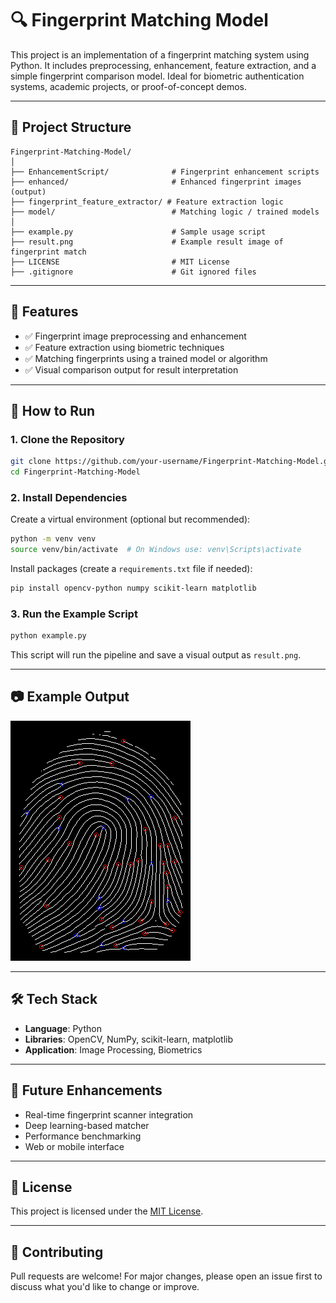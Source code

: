 
# 🔍 Fingerprint Matching Model

This project is an implementation of a fingerprint matching system using Python. It includes preprocessing, enhancement, feature extraction, and a simple fingerprint comparison model. Ideal for biometric authentication systems, academic projects, or proof-of-concept demos.

---

## 📁 Project Structure

```
Fingerprint-Matching-Model/
│
├── EnhancementScript/              # Fingerprint enhancement scripts
├── enhanced/                       # Enhanced fingerprint images (output)
├── fingerprint_feature_extractor/ # Feature extraction logic
├── model/                          # Matching logic / trained models
│
├── example.py                      # Sample usage script
├── result.png                      # Example result image of fingerprint match
├── LICENSE                         # MIT License
├── .gitignore                      # Git ignored files
```

---

## 🚀 Features

- ✅ Fingerprint image preprocessing and enhancement
- ✅ Feature extraction using biometric techniques
- ✅ Matching fingerprints using a trained model or algorithm
- ✅ Visual comparison output for result interpretation

---

## 🧪 How to Run

### 1. Clone the Repository
```bash
git clone https://github.com/your-username/Fingerprint-Matching-Model.git
cd Fingerprint-Matching-Model
```

### 2. Install Dependencies

Create a virtual environment (optional but recommended):

```bash
python -m venv venv
source venv/bin/activate  # On Windows use: venv\Scripts\activate
```

Install packages (create a `requirements.txt` file if needed):

```bash
pip install opencv-python numpy scikit-learn matplotlib
```

### 3. Run the Example Script

```bash
python example.py
```

This script will run the pipeline and save a visual output as `result.png`.

---

## 📷 Example Output

![Result](result.png)

---

## 🛠 Tech Stack

- **Language**: Python
- **Libraries**: OpenCV, NumPy, scikit-learn, matplotlib
- **Application**: Image Processing, Biometrics

---

## 🧠 Future Enhancements

- Real-time fingerprint scanner integration
- Deep learning-based matcher
- Performance benchmarking
- Web or mobile interface

---

## 📜 License

This project is licensed under the [MIT License](LICENSE).

---

## 🤝 Contributing

Pull requests are welcome! For major changes, please open an issue first to discuss what you'd like to change or improve.
